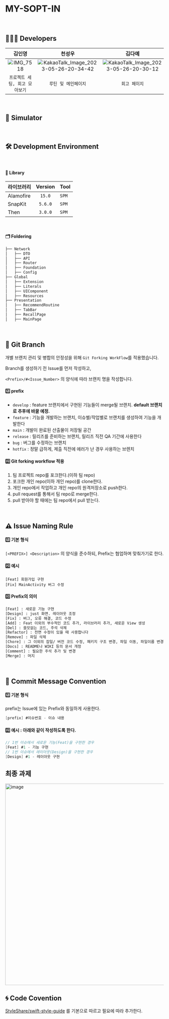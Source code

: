 # MY-SOPT-IN


</br>

## 👩🏻‍💻  Developers

| 김인영 | 천성우 | 김다예 |
| :-----------------: | :-----: | :-----: |
|![IMG_7518](https://github.com/MY-SOPT-IN/MY-SOPT-IN-iOS/assets/83493636/c9c87ae6-7f7d-4218-bbd7-740f26ec2488) | ![KakaoTalk_Image_2023-05-26-20-34-42](https://github.com/MY-SOPT-IN/MY-SOPT-IN-iOS/assets/83493636/e2e76807-4f6f-4b81-a62c-7570bac8f9e9) |![KakaoTalk_Image_2023-05-26-20-30-12](https://github.com/MY-SOPT-IN/MY-SOPT-IN-iOS/assets/83493636/7a39b5ea-6889-4db9-a7e2-37b757fe4f7b)|
| `프로젝트 세팅, 회고 모아보기` | `루틴 및 메인페이지` | `회고 페이지` |


</br>

## 👀  Simulator


</br>

## 🛠  Development Environment

</br>


#### 🎁 Library

| 라이브러리        | Version | Tool |
| ----------------- | :-----: | ----- |
| Alamofire           | `15.0` | `SPM` |
| SnapKit           | `5.6.0` | `SPM` |
| Then       | `3.0.0` | `SPM` |


</br>

#### 🗂 Foldering


```bash
├── Network
│   ├── DTO
│   ├── API
│   ├── Router
│   ├── Foundation
│   ├── Config
├── Global
│   ├── Extension
│   ├── Literals
│   ├── UIComponent
│   ├── Resources
├── Presentation
│   ├── RecommendRoutine
│   ├── TabBar
│   ├── RecallPage
│   ├── MainPage

```


</br>

## 🔀  Git Branch

개별 브랜치 관리 및 병합의 안정성을 위해 `Git Forking WorkFlow`를 적용했습니다.

Branch를 생성하기 전 Issue를 먼저 작성하고,

`<Prefix>/#<Issue_Number>` 의 양식에 따라 브랜치 명을 작성합니다.

#### 1️⃣ prefix

- `develop` : feature 브랜치에서 구현된 기능들이 merge될 브랜치. **default 브랜치로 추후에 바꿀 예정.**
- `feature` : 기능을 개발하는 브랜치, 이슈별/작업별로 브랜치를 생성하여 기능을 개발한다
- `main` : 개발이 완료된 산출물이 저장될 공간
- `release` : 릴리즈를 준비하는 브랜치, 릴리즈 직전 QA 기간에 사용한다
- `bug` : 버그를 수정하는 브랜치
- `hotfix` : 정말 급하게, 제출 직전에 에러가 난 경우 사용하는 브렌치

#### 2️⃣ Git forking workflow 적용

1. 팀 프로젝트 repo를 포크한다.(이하 팀 repo)
2. 포크한 개인 repo(이하 개인 repo)를 clone한다.
3. 개인 repo에서 작업하고 개인 repo의 원격저장소로 push한다.
4. pull request를 통해서 팀 repo로 merge한다.
5. pull 받아야 할 때에는 팀 repo에서 pull 받는다.

</br>

## ⚠️  Issue Naming Rule
#### 1️⃣ 기본 형식
`[<PREFIX>] <Description>` 의 양식을 준수하되, Prefix는 협업하며 맞춰가기로 한다.

#### 2️⃣ 예시
```
[Feat] 회원가입 구현
[Fix] MainActivity 버그 수정
```

#### 3️⃣ Prefix의 의미

```bash
[Feat] : 새로운 기능 구현
[Design] : just 화면. 레이아웃 조정
[Fix] : 버그, 오류 해결, 코드 수정
[Add] : Feat 이외의 부수적인 코드 추가, 라이브러리 추가, 새로운 View 생성
[Del] : 쓸모없는 코드, 주석 삭제
[Refactor] : 전면 수정이 있을 때 사용합니다
[Remove] : 파일 삭제
[Chore] : 그 이외의 잡일/ 버전 코드 수정, 패키지 구조 변경, 파일 이동, 파일이름 변경
[Docs] : README나 WIKI 등의 문서 개정
[Comment] : 필요한 주석 추가 및 변경
[Merge] : 머지
```

</br>

## 🍗  Commit Message Convention

#### 1️⃣ 기본 형식
prefix는 Issue에 있는 Prefix와 동일하게 사용한다.
```swift
[prefix] #이슈번호 - 이슈 내용
```

#### 2️⃣ 예시 : 아래와 같이 작성하도록 한다.

```swift
// 1번 이슈에서 새로운 기능(Feat)을 구현한 경우
[Feat] #1 - 기능 구현
// 1번 이슈에서 레이아웃(Design)을 구현한 경우
[Design] #1 - 레이아웃 구현
```

## 최종 과제
<img width="640" alt="image" src="https://github.com/6uohul/MY-SOPT-IN-iOS/assets/83493636/5f371a77-9fc5-41f5-810b-91f4648d00c5">


</br>

## 🌀  Code Covention

[StyleShare/swift-style-guide](https://github.com/StyleShare/swift-style-guide) 를 기본으로 따르고 필요에 따라 추가한다.

